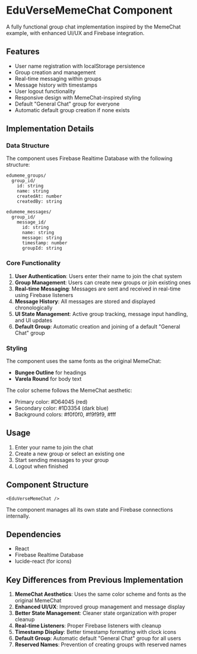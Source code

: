 # EduVerseMemeChat Component

A fully functional group chat implementation inspired by the MemeChat example, with enhanced UI/UX and Firebase integration.

## Features

- User name registration with localStorage persistence
- Group creation and management
- Real-time messaging within groups
- Message history with timestamps
- User logout functionality
- Responsive design with MemeChat-inspired styling
- Default "General Chat" group for everyone
- Automatic default group creation if none exists

## Implementation Details

### Data Structure

The component uses Firebase Realtime Database with the following structure:

```
edumeme_groups/
  group_id/
    id: string
    name: string
    createdAt: number
    createdBy: string

edumeme_messages/
  group_id/
    message_id/
      id: string
      name: string
      message: string
      timestamp: number
      groupId: string
```

### Core Functionality

1. **User Authentication**: Users enter their name to join the chat system
2. **Group Management**: Users can create new groups or join existing ones
3. **Real-time Messaging**: Messages are sent and received in real-time using Firebase listeners
4. **Message History**: All messages are stored and displayed chronologically
5. **UI State Management**: Active group tracking, message input handling, and UI updates
6. **Default Group**: Automatic creation and joining of a default "General Chat" group

### Styling

The component uses the same fonts as the original MemeChat:
- **Bungee Outline** for headings
- **Varela Round** for body text

The color scheme follows the MemeChat aesthetic:
- Primary color: #D64045 (red)
- Secondary color: #1D3354 (dark blue)
- Background colors: #f0f0f0, #f9f9f9, #fff

## Usage

1. Enter your name to join the chat
2. Create a new group or select an existing one
3. Start sending messages to your group
4. Logout when finished

## Component Structure

```tsx
<EduVerseMemeChat />
```

The component manages all its own state and Firebase connections internally.

## Dependencies

- React
- Firebase Realtime Database
- lucide-react (for icons)

## Key Differences from Previous Implementation

1. **MemeChat Aesthetics**: Uses the same color scheme and fonts as the original MemeChat
2. **Enhanced UI/UX**: Improved group management and message display
3. **Better State Management**: Cleaner state organization with proper cleanup
4. **Real-time Listeners**: Proper Firebase listeners with cleanup
5. **Timestamp Display**: Better timestamp formatting with clock icons
6. **Default Group**: Automatic default "General Chat" group for all users
7. **Reserved Names**: Prevention of creating groups with reserved names
